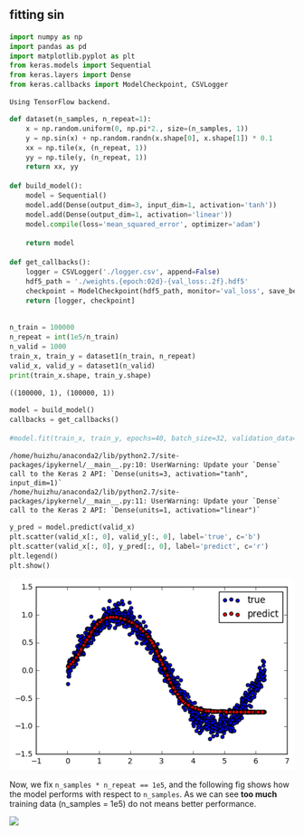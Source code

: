 
## fitting sin 


```python
import numpy as np
import pandas as pd
import matplotlib.pyplot as plt
from keras.models import Sequential
from keras.layers import Dense
from keras.callbacks import ModelCheckpoint, CSVLogger
```

    Using TensorFlow backend.



```python
def dataset(n_samples, n_repeat=1):
    x = np.random.uniform(0, np.pi*2., size=(n_samples, 1))
    y = np.sin(x) + np.random.randn(x.shape[0], x.shape[1]) * 0.1
    xx = np.tile(x, (n_repeat, 1))
    yy = np.tile(y, (n_repeat, 1))
    return xx, yy

def build_model():
    model = Sequential()
    model.add(Dense(output_dim=3, input_dim=1, activation='tanh'))
    model.add(Dense(output_dim=1, activation='linear'))
    model.compile(loss='mean_squared_error', optimizer='adam')
    
    return model

def get_callbacks():
    logger = CSVLogger('./logger.csv', append=False)
    hdf5_path = './weights.{epoch:02d}-{val_loss:.2f}.hdf5'
    checkpoint = ModelCheckpoint(hdf5_path, monitor='val_loss', save_best_only=True, verbose=1)
    return [logger, checkpoint]
    
```


```python
n_train = 100000
n_repeat = int(1e5/n_train)
n_valid = 1000
train_x, train_y = dataset1(n_train, n_repeat)
valid_x, valid_y = dataset1(n_valid)
print(train_x.shape, train_y.shape)
```

    ((100000, 1), (100000, 1))



```python
model = build_model()
callbacks = get_callbacks()

#model.fit(train_x, train_y, epochs=40, batch_size=32, validation_data=(valid_x, valid_y), callbacks=callbacks)
```

    /home/huizhu/anaconda2/lib/python2.7/site-packages/ipykernel/__main__.py:10: UserWarning: Update your `Dense` call to the Keras 2 API: `Dense(units=3, activation="tanh", input_dim=1)`
    /home/huizhu/anaconda2/lib/python2.7/site-packages/ipykernel/__main__.py:11: UserWarning: Update your `Dense` call to the Keras 2 API: `Dense(units=1, activation="linear")`



```python
y_pred = model.predict(valid_x)
plt.scatter(valid_x[:, 0], valid_y[:, 0], label='true', c='b')
plt.scatter(valid_x[:, 0], y_pred[:, 0], label='predict', c='r')
plt.legend()
plt.show()
```


![png](fitting_files/fitting_5_0.png)


Now, we fix `n_samples * n_repeat == 1e5`, and the following fig shows how the model performs with respect to `n_samples`. As we can see **too much** training data (n_samples = 1e5) do not means better performance.


![](files_sin_fitting/sin_fitting_04.png)

